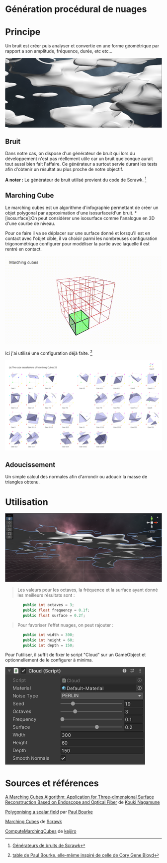 # Génération procédural de nuages

# Principe

Un bruit est créer puis analyser et convertie en une forme géométrique par rapport a son amplitude, fréquence, durée, etc etc...

![Image de demonstration](https://github.com/Louis-Celerier/Marching-Cubes/blob/main/Assets/Image/nuage.png)

## Bruit

Dans notre cas, on dispose d'un générateur de bruit qui lors du développement n'est pas réellement utile car un bruit quelconque aurait tout aussi bien fait l'affaire. Ce générateur a surtout servie durant les tests afin d'obtenir un résultat au plus proche de notre objectif.

**A noter :** Le générateur de bruit utilisé provient du code de Scrawk. [^1] 
[^1]:[Générateurs de bruits de Scrawk](https://github.com/Scrawk/Marching-Cubes/tree/master/Assets/ProceduralNoise/Noise)

## Marching Cube

Le marching cubes est un algorithme d'infographie permettant de créer un objet polygonal par approximation d'une isosurface/d'un bruit.
*[isosurface]:On peut considérer une isosurface comme l'analogue en 3D d'une courbe de niveau.

Pour ce faire il va se déplacer sur une surface donné et lorsqu'il est en contact avec l'objet cible, il va choisir parmi les nombreuses configuration trigonométrique configurer pour modéliser la partie avec laquelle il est  rentré en contact.

![Exemple d'application de l'algorithme](https://github.com/Louis-Celerier/Marching-Cubes/blob/main/Assets/Image/MC.gif)

Ici j'ai utilisé une configuration déjà faite. [^2]
[^2]: [table de Paul Bourke, elle-même inspiré de celle de Cory Gene Bloyd](http://paulbourke.net/geometry/polygonise/marchingsource.cpp)

![Exemple de triangles possibles](https://github.com/Louis-Celerier/Marching-Cubes/blob/main/Assets/Image/MC33-3.png)

## Adoucissement

Un simple calcul des normales afin d'arrondir ou adoucir la masse de triangles obtenu.

# Utilisation

![Image de demonstration 2](https://github.com/Louis-Celerier/Marching-Cubes/blob/main/Assets/Image/Nuage2.png)

> Les valeurs pour les octaves, la fréquence et la surface ayant donné les meilleurs résultats sont :
```csharp
        public int octaves = 3;
        public float frequency = 0.1f;
        public float surface = 0.2f;
```
> Pour favoriser l'effet nuages, on peut rajouter :

```csharp
        public int width = 300;
        public int height = 60;
        public int depth = 150;
```
Pour l'utiliser, il suffit de fixer le script "Cloud" sur un GameObject et optionnellement de le configurer à minima.

![Liste des parametres](https://github.com/Louis-Celerier/Marching-Cubes/blob/main/Assets/Image/parametre.png)

# Sources et références

[A Marching Cubes Algorithm: Application for Three-dimensional Surface Reconstruction Based on Endoscope and Optical Fiber](https://www.researchgate.net/publication/282209849_A_Marching_Cubes_Algorithm_Application_for_Three-dimensional_Surface_Reconstruction_Based_on_Endoscope_and_Optical_Fiber) de [Kouki Nagamune](https://www.researchgate.net/profile/Kouki-Nagamune)

[Polygonising a scalar field](http://paulbourke.net/geometry/polygonise/) par [Paul Bourke](http://paulbourke.net/geometry/)

[Marching Cubes](https://github.com/Scrawk/Marching-Cubes) de [Scrawk](https://github.com/Scrawk)

[ComputeMarchingCubes](https://github.com/keijiro/ComputeMarchingCubes) de [keijiro](https://github.com/keijiro)

